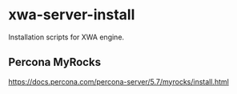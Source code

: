 # xwa-server-install
Installation scripts for XWA engine.

## Percona MyRocks

https://docs.percona.com/percona-server/5.7/myrocks/install.html
